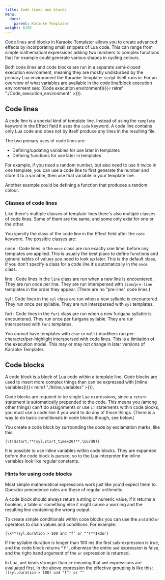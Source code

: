```yaml
---
title: Code lines and blocks
menu:
  docs:
    parent: Karaoke Templater
weight: 6150
---
```


Code lines and blocks in Karaoke Templater allows you to create advanced
effects by incorporating small snippets of Lua code. This can range from simple
mathematical expressions adding two numbers to complex functions that for
example could generate various shapes in cycling colours.

Both code lines and code blocks are run in a separate semi-closed execution
environment, meaning they are mostly undisturbed by the primary Lua environment
the Karaoke Templater script itself runs in. For an overview of what variables
are available in the code line/block execution environment see: [Code execution environment]({{< relref "./Code_execution_environment" >}}).

## Code lines  ##

A code line is a special kind of template line. Instead of using the `template`
keyword in the Effect field it uses the `code` keyword. A code line contains
only Lua code and does not by itself produce any lines in the resulting file.

The two primary uses of code lines are:

* Defining/updating variables for use later in templates
* Defining functions for use later in templates

For example, if you need a random number, but also need to use it twice in one
template, you can use a code line to first generate the number and store it to
a variable, then use that variable in your template line.

Another example could be defining a function that produces a random colour.


### Classes of code lines  ###

Like there's multiple classes of template lines there's also multiple classes
of code lines. Some of them are the same, and some only exist for one or the
other.

You specify the class of the code line in the Effect field after the `code`
keyword. The possible classes are:

once
: Code lines in the `once` class are run exactly one time, before any templates
are applied. This is usually the best place to define functions and general
tables of values you need to look up later.  This is the default class, if you
don't specify a class for a code line it's automatically in the `once` class.

line
: Code lines in the `line` class are run when a new line is encountered. They
are run once per line. They are run interspersed with `line`/`pre-line`
templates in the order they appear. (There are no "pre-line" code lines.)

syl
: Code lines in the `syl` class are run when a new syllable is encountered.
They run once per syllable. They are run interspersed with `syl` templates.

furi
: Code lines in the `furi` class are run when a new furigana syllable is
encountered. They run once per furigana syllable.  They are run interspersed
with `furi` templates.

You _cannot_ have templates with `char` or `multi` modifiers run
per-character/per-highlight interspersed with code lines. This is a limitation
of the execution model. This may or may not change in later versions of Karaoke
Templater.

## Code blocks  ##

A code block is a block of Lua code within a template line. Code blocks are
used to insert more complex things than can be expressed with [inline variables]({{< relref "./Inline_variables" >}}).

Code blocks are required to be single Lua expressions, since a `return`
statement is automatically prepended to the code. This means you (among other
things) can't do assignments or use `if` statements within code blocks, you
must use a code line if you want to do any of those things. (There is a way to
do basic conditionals in code blocks though, see below.)

You create a code block by surrounding the code by exclamation marks, like
this:

    {\t($start,**!syl.start_time+20!**,\bord0)}

It is possible to use inline variables within code blocks. They are expanded
before the code block is parsed, so to the Lua interpreter the inline variables
look like regular constants.

### Hints for using code blocks  ###

Most simple mathematical expressions work just like you'd expect them to.
Operator precedence rules are those of regular arithmetic.

A code block should always return a string or numeric value, if it returns a
boolean, a table or something else it might cause a warning and the resulting
line containing the wrong output.

To create simple conditionals within code blocks you can use the `and` and `or`
operators to chain values and conditions. For example:

    {\k**!syl.duration > 100 and "f" or ""!**$kdur}

If the syllable duration is longer than 100 ms the first sub-expression is
true, and the code block returns <tt>"f"</tt>, otherwise the entire `and`
expression is false, and the right-hand argument of the `or` expression is
returned.

In Lua, `and` binds stronger than `or` meaning that `and` expressions are
evaluated first. In the above expression the effective grouping is like this:
`((syl.duration > 100) and "f") or ""`
